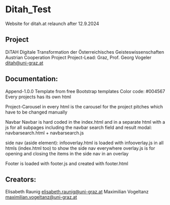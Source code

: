 # Ditah_Test
Website for ditah.at relaunch after 12.9.2024

## Project
DiTAH Digitale Transformation der Österreichisches Geisteswissenschaften
Austrian Cooperation Project
Project-Lead: Graz, Prof. Georg Vogeler ditah@uni-graz.at

## Documentation:
Append-1.0.0 Template from free Bootstrap templates
Color code: #004567
Every projects has its own html

Project-Carousel
in every html is the carousel for the project pitches which have to be changed manually

Navbar
Navbar is hard coded in the index.html and in a separate html with a js for all subpages including the navbar search field and result modal: navbarsearch.html + navbarsearch.js

side nav (aside element):
infooverlay.html is loaded with infooverlay.js in all htmls (index.html too) to show the side nav everywhere
overlay.js is for opening and closing the items in the side nav in an overlay

Footer
is loaded with footer.js and created with footer.html

## Creators:
Elisabeth Raunig elisabeth.raunig@uni-graz.at
Maximilian Vogeltanz maximilian.vogeltanz@uni-graz.at


